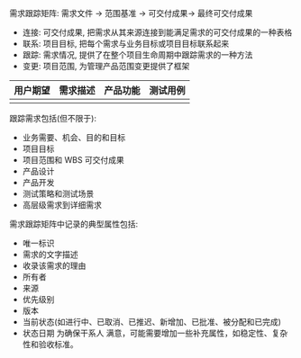 
需求跟踪矩阵: 需求文件 -> 范围基准 -> 可交付成果-> 最终可交付成果
- 连接: 可交付成果, 把需求从其来源连接到能满足需求的可交付成果的一种表格
- 联系: 项目目标, 把每个需求与业务目标或项目目标联系起来
- 跟踪: 需求情况, 提供了在整个项目生命周期中跟踪需求的一种方法
- 变更: 项目范围, 为管理产品范围变更提供了框架


| 用户期望 | 需求描述 | 产品功能 | 测试用例 |
| --- | --- | --- | --- |
|  |  |  |  |

跟踪需求包括(但不限于):
- 业务需要、机会、目的和目标
- 项目目标
- 项目范围和 WBS 可交付成果
- 产品设计
- 产品开发
- 测试策略和测试场景
- 高层级需求到详细需求

需求跟踪矩阵中记录的典型属性包括:
- 唯一标识
- 需求的文字描述
- 收录该需求的理由
- 所有者
- 来源
- 优先级别
- 版本
- 当前状态(如进行中、已取消、已推迟、新增加、已批准、被分配和已完成)
- 状态日期
为确保干系人 满意，可能需要增加一些补充属性，如稳定性、复杂性和验收标准。
